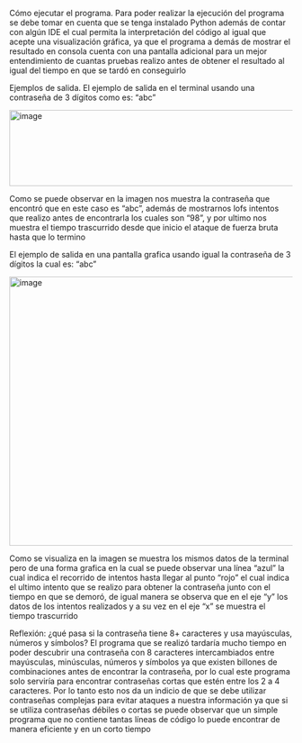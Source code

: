 Cómo ejecutar el programa.
Para poder realizar la ejecución del programa se debe tomar en cuenta que se tenga instalado Python además de contar con algún IDE el cual permita la interpretación del código al igual que acepte una 
visualización gráfica, ya que el programa a demás de mostrar el resultado en consola cuenta con una pantalla adicional para un mejor entendimiento de cuantas pruebas realizo antes de obtener el resultado 
al igual del tiempo en que se tardó en conseguirlo 

Ejemplos de salida.
El ejemplo de salida en el terminal usando una contraseña de 3 dígitos como es: “abc”

<img width="625" height="135" alt="image" src="https://github.com/user-attachments/assets/f8f9e246-75f3-40fe-b05a-2ae4b12afa27" />


Como se puede observar en la imagen nos muestra la contraseña que encontró que en este caso es “abc”, además de mostrarnos lofs intentos que realizo antes de encontrarla los cuales son “98”, y por ultimo
nos muestra el tiempo trascurrido desde que inicio el ataque de fuerza bruta hasta que lo termino

El ejemplo de salida en una pantalla grafica usando igual la contraseña de 3 dígitos la cual es: “abc”

<img width="921" height="478" alt="image" src="https://github.com/user-attachments/assets/05e0d76f-5681-4a98-92c5-599d949eeac5" />


Como se visualiza en la imagen se muestra los mismos datos de la terminal pero de una forma grafica en la cual se puede observar una línea “azul” la cual indica el recorrido de intentos hasta llegar al punto “rojo” el cual indica el ultimo intento que se realizo para obtener la contraseña junto con el tiempo en que se demoró, de igual manera se observa que en el eje “y” los datos de los intentos realizados y a su vez en el eje “x” se muestra el tiempo trascurrido

Reflexión: ¿qué pasa si la contraseña tiene 8+ caracteres y usa mayúsculas, números y símbolos?
El programa que se realizó tardaría mucho tiempo en poder descubrir una contraseña con 8 caracteres intercambiados entre mayúsculas, minúsculas, números y símbolos ya que existen billones de combinaciones antes
de encontrar la contraseña, por lo cual este programa solo serviría para encontrar contraseñas cortas que estén entre los 2 a 4 caracteres. Por lo tanto esto nos da un indicio de que se debe utilizar contraseñas
complejas para evitar ataques a nuestra información ya que si se utiliza contraseñas débiles o cortas se puede observar que un simple programa que no contiene tantas líneas de código lo puede encontrar de manera 
eficiente y en un corto tiempo 
